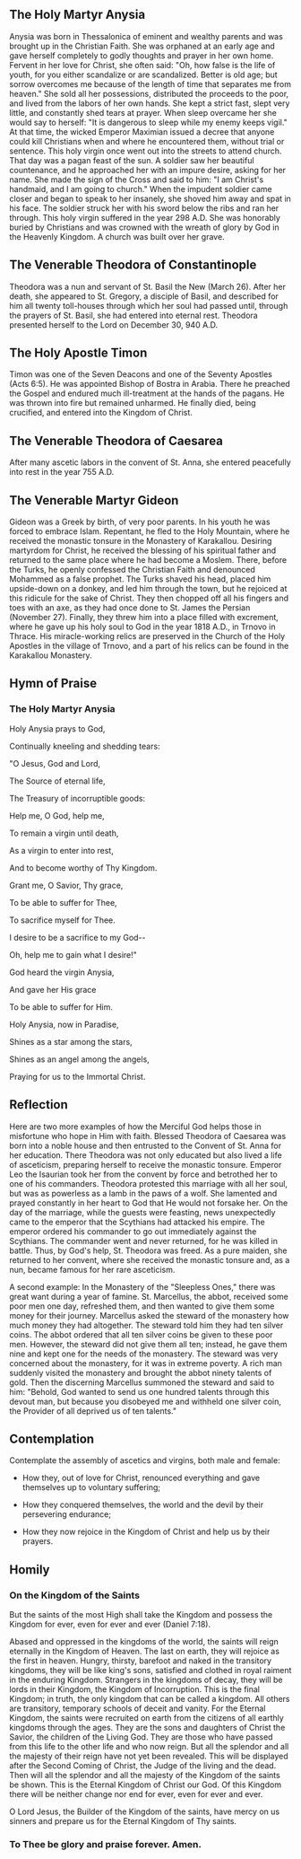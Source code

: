 ## The Holy Martyr Anysia

Anysia was born in Thessalonica of eminent and wealthy parents and was brought up in the Christian Faith. She was orphaned at an early age and gave herself completely to godly thoughts and prayer in her own home. Fervent in her love for Christ, she often said: "Oh, how false is the life of youth, for you either scandalize or are scandalized. Better is old age; but sorrow overcomes me because of the length of time that separates me from heaven." She sold all her possessions, distributed the proceeds to the poor, and lived from the labors of her own hands. She kept a strict fast, slept very little, and constantly shed tears at prayer. When sleep overcame her she would say to herself: "It is dangerous to sleep while my enemy keeps vigil." At that time, the wicked Emperor Maximian issued a decree that anyone could kill Christians when and where he encountered them, without trial or sentence. This holy virgin once went out into the streets to attend church. That day was a pagan feast of the sun. A soldier saw her beautiful countenance, and he approached her with an impure desire, asking for her name. She made the sign of the Cross and said to him: "I am Christ's handmaid, and I am going to church." When the impudent soldier came closer and began to speak to her insanely, she shoved him away and spat in his face. The soldier struck her with his sword below the ribs and ran her through. This holy virgin suffered in the year 298 A.D. She was honorably buried by Christians and was crowned with the wreath of glory by God in the Heavenly Kingdom. A church was built over her grave.

## The Venerable Theodora of Constantinople

Theodora was a nun and servant of St. Basil the New (March 26). After her death, she appeared to St. Gregory, a disciple of Basil, and described for him all twenty toll-houses through which her soul had passed until, through the prayers of St. Basil, she had entered into eternal rest. Theodora presented herself to the Lord on December 30, 940 A.D.

## The Holy Apostle Timon

Timon was one of the Seven Deacons and one of the Seventy Apostles (Acts 6:5). He was appointed Bishop of Bostra in Arabia. There he preached the Gospel and endured much ill-treatment at the hands of the pagans. He was thrown into fire but remained unharmed. He finally died, being crucified, and entered into the Kingdom of Christ. 

## The Venerable Theodora of Caesarea

After many ascetic labors in the convent of St. Anna, she entered peacefully into rest in the year 755 A.D.

## The Venerable Martyr Gideon

Gideon was a Greek by birth, of very poor parents. In his youth he was forced to embrace Islam. Repentant, he fled to the Holy Mountain, where he received the monastic tonsure in the Monastery of Karakallou. Desiring martyrdom for Christ, he received the blessing of his spiritual father and returned to the same place where he had become a Moslem. There, before the Turks, he openly confessed the Christian Faith and denounced Mohammed as a false prophet. The Turks shaved his head, placed him upside-down on a donkey, and led him through the town, but he rejoiced at this ridicule for the sake of Christ. They then chopped off all his fingers and toes with an axe, as they had once done to St. James the Persian (November 27). Finally, they threw him into a place filled with excrement, where he gave up his holy soul to God in the year 1818 A.D., in Trnovo in Thrace. His miracle-working relics are preserved in the Church of the Holy Apostles in the village of Trnovo, and a part of his relics can be found in the Karakallou Monastery.

## Hymn of Praise

### The Holy Martyr Anysia

Holy Anysia prays to God,

Continually kneeling and shedding tears:

"O Jesus, God and Lord,

The Source of eternal life,

The Treasury of incorruptible goods:

Help me, O God, help me,

To remain a virgin until death,

As a virgin to enter into rest,

And to become worthy of Thy Kingdom.

Grant me, O Savior, Thy grace,

To be able to suffer for Thee,

To sacrifice myself for Thee.

I desire to be a sacrifice to my God--

Oh, help me to gain what I desire!"

God heard the virgin Anysia,

And gave her His grace

To be able to suffer for Him.

Holy Anysia, now in Paradise,

Shines as a star among the stars,

Shines as an angel among the angels,

Praying for us to the Immortal Christ.

## Reflection

Here are two more examples of how the Merciful God helps those in misfortune who hope in Him with faith. Blessed Theodora of Caesarea was born into a noble house and then entrusted to the Convent of St. Anna for her education. There Theodora was not only educated but also lived a life of asceticism, preparing herself to receive the monastic tonsure. Emperor Leo the Isaurian took her from the convent by force and betrothed her to one of his commanders. Theodora protested this marriage with all her soul, but was as powerless as a lamb in the paws of a wolf. She lamented and prayed constantly in her heart to God that He would not forsake her. On the day of the marriage, while the guests were feasting, news unexpectedly came to the emperor that the Scythians had attacked his empire. The emperor ordered his commander to go out immediately against the Scythians. The commander went and never returned, for he was killed in battle. Thus, by God's help, St. Theodora was freed. As a pure maiden, she returned to her convent, where she received the monastic tonsure and, as a nun, became famous for her rare asceticism.

A second example: In the Monastery of the "Sleepless Ones," there was great want during a year of famine. St. Marcellus, the abbot, received some poor men one day, refreshed them, and then wanted to give them some money for their journey. Marcellus asked the steward of the monastery how much money they had altogether. The steward told him they had ten silver coins. The abbot ordered that all ten silver coins be given to these poor men. However, the steward did not give them all ten; instead, he gave them nine and kept one for the needs of the monastery. The steward was very concerned about the monastery, for it was in extreme poverty. A rich man suddenly visited the monastery and brought the abbot ninety talents of gold. Then the discerning Marcellus summoned the steward and said to him: "Behold, God wanted to send us one hundred talents through this devout man, but because you disobeyed me and withheld one silver coin, the Provider of all deprived us of ten talents."

## Contemplation

Contemplate the assembly of ascetics and virgins, both male and female:

- How they, out of love for Christ, renounced everything and gave themselves up to voluntary suffering;

- How they conquered themselves, the world and the devil by their persevering endurance;

- How they now rejoice in the Kingdom of Christ and help us by their prayers.

## Homily

### On the Kingdom of the Saints

But the saints of the most High shall take the Kingdom and possess the Kingdom for ever, even for ever and ever (Daniel 7:18).

Abased and oppressed in the kingdoms of the world, the saints will reign eternally in the Kingdom of Heaven. The last on earth, they will rejoice as the first in heaven. Hungry, thirsty, barefoot and naked in the transitory kingdoms, they will be like king's sons, satisfied and clothed in royal raiment in the enduring Kingdom. Strangers in the kingdoms of decay, they will be lords in their Kingdom, the Kingdom of Incorruption. This is the final Kingdom; in truth, the only kingdom that can be called a kingdom. All others are transitory, temporary schools of deceit and vanity. For the Eternal Kingdom, the saints were recruited on earth from the citizens of all earthly kingdoms through the ages. They are the sons and daughters of Christ the Savior, the children of the Living God. They are those who have passed from this life to the other life and who now reign. But all the splendor and all the majesty of their reign have not yet been revealed. This will be displayed after the Second Coming of Christ, the Judge of the living and the dead. Then will all the splendor and all the majesty of the Kingdom of the saints be shown. This is the Eternal Kingdom of Christ our God. Of this Kingdom there will be neither change nor end for ever, even for ever and ever.

O Lord Jesus, the Builder of the Kingdom of the saints, have mercy on us sinners and prepare us for the Eternal Kingdom of Thy saints.

### To Thee be glory and praise forever. Amen.
